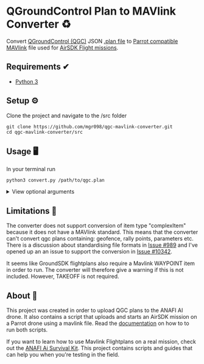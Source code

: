 # QGroundControl Plan to MAVlink Converter ♻️
Convert [QGroundControl (QGC)](http://qgroundcontrol.com/) JSON [.plan file](https://dev.qgroundcontrol.com/master/en/file_formats/plan.html) to [Parrot compatible MAVlink](https://developer.parrot.com/docs/mavlink-flightplan/overview.html) file used for [AirSDK Flight missions](https://developer.parrot.com/docs/airsdk/general/overview.html). 

## Requirements ✔

* [Python 3](https://www.python.org/)

## Setup ⚙️

Clone the project and navigate to the /src folder
```
git clone https://github.com/mgr098/qgc-mavlink-converter.git
cd qgc-mavlink-converter/src
```
## Usage 🖥
In your terminal run
```
python3 convert.py /path/to/qgc.plan
```


<details>
<summary> View optional arguments </summary>
<br>

```
python3 convert.py --help
```
Output
```
usage: convert.py [-h] [--out OUT] [--version VERSION]
               [--takeoff TAKEOFF]
               filepath

Convert QGC .plan to .mavlink format

positional arguments:
  filepath           Usage: python3 convert.py </path/to/file/>

optional arguments:
  -h, --help         show this help message and exit
  --out OUT          MAVlink filename
  --version VERSION  MAVlink version
  --takeoff TAKEOFF  Add takeoff at start of mavlink
```
Example usecase of optional arguments

```
python3 convert.py qgc.plan --out output.mavlink --version 120 --takeoff True
```
</details>

## Limitations 🚨

The converter does not support conversion of item type "complexItem" because it does not have a MAVlink standard. This means that the converter can't convert qgc plans containing: geofence, rally points, parameters etc. There is a discussion about standardising file formats in [Issue #989](https://github.com/mavlink/mavlink/issues/989) and I've opened up an an issue to support the conversion in [Issue #10342](https://github.com/mavlink/qgroundcontrol/issues/10342#issuecomment-1182683176).

It seems like GroundSDK flightplans also require a Mavlink WAYPOINT item in order to run. The converter will therefore give a warning if this is not included. However, TAKEOFF is not required.

## About 📝

This project was created in order to upload QGC plans to the ANAFI AI drone. It also contains a script that uploads and starts an AirSDK mission on a Parrot drone using a mavlink file. Read the [documentation](./src/README.md) on how to to run both scripts. 

If you want to learn how to use Mavlink Flightplans on a real mission, check out the [ANAFI Ai Survival Kit](https://github.com/mgr098/anafi-ai-survival-kit). This project contains scripts and guides that can help you when you're testing in the field.
